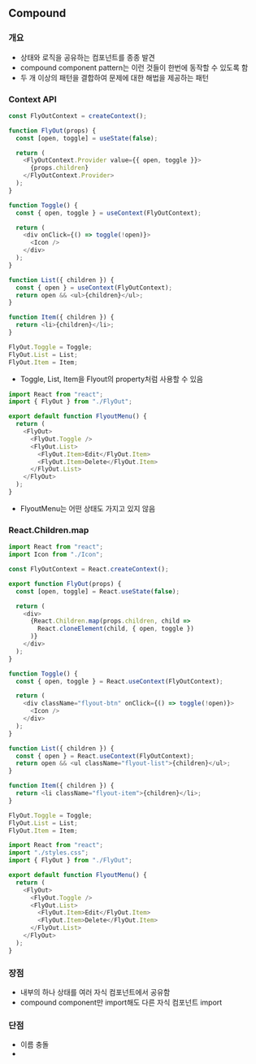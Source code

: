 ## Compound
### 개요
- 상태와 로직을 공유하는 컴포넌트를 종종 발견
- compound component pattern는 이런 것들이 한번에 동작할 수 있도록 함
- 두 개 이상의 패턴을 결합하여 문제에 대한 해법을 제공하는 패턴
### Context API
```javascript
const FlyOutContext = createContext();

function FlyOut(props) {
  const [open, toggle] = useState(false);

  return (
    <FlyOutContext.Provider value={{ open, toggle }}>
      {props.children}
    </FlyOutContext.Provider>
  );
}

function Toggle() {
  const { open, toggle } = useContext(FlyOutContext);

  return (
    <div onClick={() => toggle(!open)}>
      <Icon />
    </div>
  );
}

function List({ children }) {
  const { open } = useContext(FlyOutContext);
  return open && <ul>{children}</ul>;
}

function Item({ children }) {
  return <li>{children}</li>;
}

FlyOut.Toggle = Toggle;
FlyOut.List = List;
FlyOut.Item = Item;
```
- Toggle, List, Item을 Flyout의 property처럼 사용할 수 있음
```javascript
import React from "react";
import { FlyOut } from "./FlyOut";

export default function FlyoutMenu() {
  return (
    <FlyOut>
      <FlyOut.Toggle />
      <FlyOut.List>
        <FlyOut.Item>Edit</FlyOut.Item>
        <FlyOut.Item>Delete</FlyOut.Item>
      </FlyOut.List>
    </FlyOut>
  );
}
```
- FlyoutMenu는 어떤 상태도 가지고 있지 않음
### React.Children.map
```javascript
import React from "react";
import Icon from "./Icon";

const FlyOutContext = React.createContext();

export function FlyOut(props) {
  const [open, toggle] = React.useState(false);

  return (
    <div>
      {React.Children.map(props.children, child =>
        React.cloneElement(child, { open, toggle })
      )}
    </div>
  );
}

function Toggle() {
  const { open, toggle } = React.useContext(FlyOutContext);

  return (
    <div className="flyout-btn" onClick={() => toggle(!open)}>
      <Icon />
    </div>
  );
}

function List({ children }) {
  const { open } = React.useContext(FlyOutContext);
  return open && <ul className="flyout-list">{children}</ul>;
}

function Item({ children }) {
  return <li className="flyout-item">{children}</li>;
}

FlyOut.Toggle = Toggle;
FlyOut.List = List;
FlyOut.Item = Item;
```
```javascript
import React from "react";
import "./styles.css";
import { FlyOut } from "./FlyOut";

export default function FlyoutMenu() {
  return (
    <FlyOut>
      <FlyOut.Toggle />
      <FlyOut.List>
        <FlyOut.Item>Edit</FlyOut.Item>
        <FlyOut.Item>Delete</FlyOut.Item>
      </FlyOut.List>
    </FlyOut>
  );
}
```
### 장점
- 내부의 하나 상태를 여러 자식 컴포넌트에서 공유함
- compound component만 import해도 다른 자식 컴포넌트 import
### 단점
- 이름 충돌
- 
